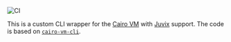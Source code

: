 ![CI](https://github.com/anoma/juvix-cairo-vm/actions/workflows/rust.yml/badge.svg?event=push)

This is a custom CLI wrapper for the [Cairo VM](https://github.com/lambdaclass/cairo-vm) with [Juvix](https://github.com/anoma/juvix) support. The code is based on [`cairo-vm-cli`](https://github.com/lambdaclass/cairo-vm/tree/main/cairo-vm-cli).
